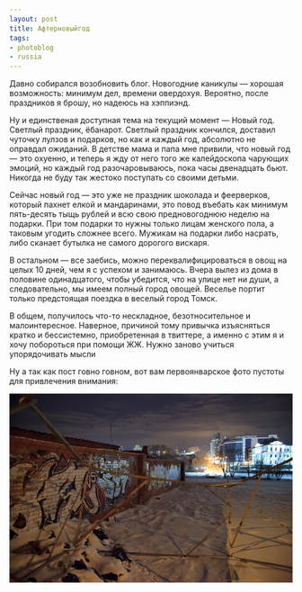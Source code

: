 ```yaml
---
layout: post
title: Афтерновыйгод
tags:
- photoblog
- russia
---
```


Давно собирался возобновить блог. Новогодние каникулы — хорошая возможность: минимум дел, времени овердохуя. Вероятно, после праздников я брошу, но надеюсь на хэппиэнд.

Ну и единственая доступная тема на текущий момент — Новый год. Светлый праздник, ёбанарот. Светлый праздник кончился, доставил чуточку лулзов и подарков, но как и каждый год, абсолютно не оправдал ожиданий. В детстве мама и папа мне привили, что новый год — это охуенно, и теперь я жду от него того же калейдоскопа чарующих эмоций, но каждый год разочаровываюсь, пока часы двенадцать бьют. Никогда не буду так жестоко поступать со своими детьми.

Сейчас новый год — это уже не праздник шоколада и феерверков, который пахнет елкой и мандаринами, это повод въебать как минимум пять-десять тыщь рублей и всю свою предновогоднюю неделю на подарки. При том подарки то нужны только лицам женского пола, а таковым угодить сложнее всего. Мужикам на подарки либо насрать, либо сканает бутылка не самого дорогого вискаря.

В остальном — все заебись, можно переквалифицироваться в овощ на целых 10 дней, чем я с успехом и занимаюсь. Вчера вылез из дома в половине одинадцатого, чтобы убедится, что на улице нет ни души, а следовательно, мы имеем полный город овощей. Веселье портит только предстоящая поездка в веселый город Томск.

В общем, получилось что-то нескладное, безотносительное и малоинтересное. Наверное, причиной тому привычка изъясняться кратко и бессистемно, приобретенная в твиттере, а именно с этим я и хочу побороться при помощи ЖЖ. Нужно заново учиться упорядочивать мысли

Ну а так как пост говно говном, вот вам первоянварское фото пустоты для привлечения внимания:

![Первый день 2012 года, Дмитрий Афонин](/assets/images/2017/10/IMG_8072.jpg)

